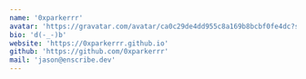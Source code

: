 ```yaml
---
name: '0xparkerrr'
avatar: 'https://gravatar.com/avatar/ca0c29de4dd955c8a169b8bcbf0fe4dc?size=256'
bio: 'd(-_-)b'
website: 'https://0xparkerrr.github.io'
github: 'https://github.com/0xparkerrr'
mail: 'jason@enscribe.dev'
---
```

